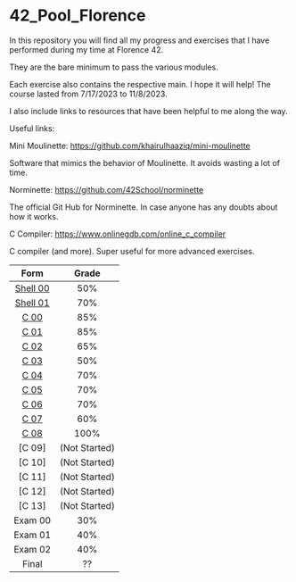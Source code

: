 # 42_Pool_Florence
In this repository you will find all my progress and exercises that I have performed during my time at Florence 42.

They are the bare minimum to pass the various modules.

Each exercise also contains the respective main. 
I hope it will help! The course lasted from 7/17/2023 to 11/8/2023.

I also include links to resources that have been helpful to me along the way.

Useful links:

Mini Moulinette: 
https://github.com/khairulhaaziq/mini-moulinette

Software that mimics the behavior of Moulinette. It avoids wasting a lot of time.

Norminette:
https://github.com/42School/norminette

The official Git Hub for Norminette. In case anyone has any doubts about how it works.

C Compiler: 
https://www.onlinegdb.com/online_c_compiler

C compiler (and more). Super useful for more advanced exercises.

Form         | Grade 
:-----------:|:------:
[Shell 00](/S00/) | 50%
[Shell 01](/S01/) | 70%
[C 00](/C00/) | 85%
[C 01](/C01/) | 85%
[C 02](/C02/) | 65%
[C 03](/C03/) | 50%
[C 04](/C04/) | 70%
[C 05](/C05/) | 70%
[C 06](/C06/) | 70%
[C 07](/C07/) | 60%
[C 08](/C08/) | 100%
[C 09] | (Not Started)
[C 10] | (Not Started)
[C 11] | (Not Started)
[C 12] | (Not Started)
[C 13] | (Not Started)
Exam 00 | 30%
Exam 01 | 40%
Exam 02 | 40%
Final   | ??
